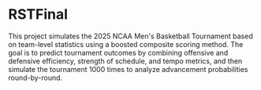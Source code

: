 # RSTFinal

This project simulates the 2025 NCAA Men's Basketball Tournament based on team-level statistics using a boosted composite scoring method.
The goal is to predict tournament outcomes by combining offensive and defensive efficiency, strength of schedule, and tempo metrics, and then simulate the tournament 1000 times to analyze advancement probabilities round-by-round.
